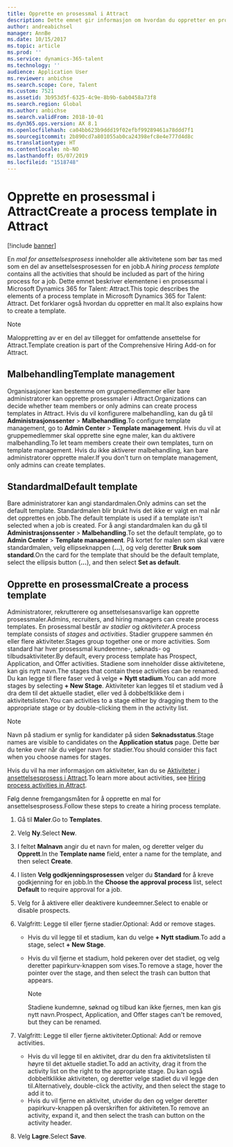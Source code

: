```yaml
---
title: Opprette en prosessmal i Attract
description: Dette emnet gir informasjon om hvordan du oppretter en prosessmal i Attract.
author: andreabichsel
manager: AnnBe
ms.date: 10/15/2017
ms.topic: article
ms.prod: ''
ms.service: dynamics-365-talent
ms.technology: ''
audience: Application User
ms.reviewer: anbichse
ms.search.scope: Core, Talent
ms.custom: 7521
ms.assetid: 3b953d5f-6325-4c9e-8b9b-6ab0458a73f8
ms.search.region: Global
ms.author: anbichse
ms.search.validFrom: 2018-10-01
ms.dyn365.ops.version: AX 8.1
ms.openlocfilehash: ca04bb623b9ddd19f02efbf99289461a78ddd7f1
ms.sourcegitcommit: 2b890cd7a801055ab0ca24398efc8e4e777d4d8c
ms.translationtype: HT
ms.contentlocale: nb-NO
ms.lasthandoff: 05/07/2019
ms.locfileid: "1518748"
---
```

# <a name="create-a-process-template-in-attract"></a><span data-ttu-id="c056f-103">Opprette en prosessmal i Attract</span><span class="sxs-lookup"><span data-stu-id="c056f-103">Create a process template in Attract</span></span>

[!include [banner](includes/banner.md)]

<span data-ttu-id="c056f-104">En *mal for ansettelsesprosess* inneholder alle aktivitetene som bør tas med som en del av ansettelsesprosessen for en jobb.</span><span class="sxs-lookup"><span data-stu-id="c056f-104">A *hiring process template* contains all the activities that should be included as part of the hiring process for a job.</span></span> <span data-ttu-id="c056f-105">Dette emnet beskriver elementene i en prosessmal i Microsoft Dynamics 365 for Talent: Attract.</span><span class="sxs-lookup"><span data-stu-id="c056f-105">This topic describes the elements of a process template in Microsoft Dynamics 365 for Talent: Attract.</span></span> <span data-ttu-id="c056f-106">Det forklarer også hvordan du oppretter en mal.</span><span class="sxs-lookup"><span data-stu-id="c056f-106">It also explains how to create a template.</span></span>

> [!NOTE]
> <span data-ttu-id="c056f-107">Maloppretting av er en del av tillegget for omfattende ansettelse for Attract.</span><span class="sxs-lookup"><span data-stu-id="c056f-107">Template creation is part of the Comprehensive Hiring Add-on for Attract.</span></span>

## <a name="template-management"></a><span data-ttu-id="c056f-108">Malbehandling</span><span class="sxs-lookup"><span data-stu-id="c056f-108">Template management</span></span>

<span data-ttu-id="c056f-109">Organisasjoner kan bestemme om gruppemedlemmer eller bare administratorer kan opprette prosessmaler i Attract.</span><span class="sxs-lookup"><span data-stu-id="c056f-109">Organizations can decide whether team members or only admins can create process templates in Attract.</span></span> <span data-ttu-id="c056f-110">Hvis du vil konfigurere malbehandling, kan du gå til **Administrasjonssenter** \> **Malbehandling**.</span><span class="sxs-lookup"><span data-stu-id="c056f-110">To configure template management, go to **Admin Center** \> **Template management**.</span></span> <span data-ttu-id="c056f-111">Hvis du vil at gruppemedlemmer skal opprette sine egne maler, kan du aktivere malbehandling.</span><span class="sxs-lookup"><span data-stu-id="c056f-111">To let team members create their own templates, turn on template management.</span></span> <span data-ttu-id="c056f-112">Hvis du ikke aktiverer malbehandling, kan bare administratorer opprette maler.</span><span class="sxs-lookup"><span data-stu-id="c056f-112">If you don't turn on template management, only admins can create templates.</span></span>

## <a name="default-template"></a><span data-ttu-id="c056f-113">Standardmal</span><span class="sxs-lookup"><span data-stu-id="c056f-113">Default template</span></span>

<span data-ttu-id="c056f-114">Bare administratorer kan angi standardmalen.</span><span class="sxs-lookup"><span data-stu-id="c056f-114">Only admins can set the default template.</span></span> <span data-ttu-id="c056f-115">Standardmalen blir brukt hvis det ikke er valgt en mal når det opprettes en jobb.</span><span class="sxs-lookup"><span data-stu-id="c056f-115">The default template is used if a template isn't selected when a job is created.</span></span> <span data-ttu-id="c056f-116">For å angi standardmalen kan du gå til **Administrasjonssenter** \> **Malbehandling**.</span><span class="sxs-lookup"><span data-stu-id="c056f-116">To set the default template, go to **Admin Center** \> **Template management**.</span></span> <span data-ttu-id="c056f-117">På kortet for malen som skal være standardmalen, velg ellipseknappen (**...**), og velg deretter **Bruk som standard**.</span><span class="sxs-lookup"><span data-stu-id="c056f-117">On the card for the template that should be the default template, select the ellipsis button (**...**), and then select **Set as default**.</span></span>

## <a name="create-a-process-template"></a><span data-ttu-id="c056f-118">Opprette en prosessmal</span><span class="sxs-lookup"><span data-stu-id="c056f-118">Create a process template</span></span>

<span data-ttu-id="c056f-119">Administratorer, rekrutterere og ansettelsesansvarlige kan opprette prosessmaler.</span><span class="sxs-lookup"><span data-stu-id="c056f-119">Admins, recruiters, and hiring managers can create process templates.</span></span> <span data-ttu-id="c056f-120">En prosessmal består av *stadier* og *aktiviteter*.</span><span class="sxs-lookup"><span data-stu-id="c056f-120">A process template consists of *stages* and *activities*.</span></span> <span data-ttu-id="c056f-121">Stadier gruppere sammen én eller flere aktiviteter.</span><span class="sxs-lookup"><span data-stu-id="c056f-121">Stages group together one or more activities.</span></span> <span data-ttu-id="c056f-122">Som standard har hver prosessmal kundeemne-, søknads- og tilbudsaktiviteter.</span><span class="sxs-lookup"><span data-stu-id="c056f-122">By default, every process template has Prospect, Application, and Offer activities.</span></span> <span data-ttu-id="c056f-123">Stadiene som inneholder disse aktivitetene, kan gis nytt navn.</span><span class="sxs-lookup"><span data-stu-id="c056f-123">The stages that contain these activities can be renamed.</span></span> <span data-ttu-id="c056f-124">Du kan legge til flere faser ved å velge **+ Nytt stadium**.</span><span class="sxs-lookup"><span data-stu-id="c056f-124">You can add more stages by selecting **+ New Stage**.</span></span> <span data-ttu-id="c056f-125">Aktiviteter kan legges til et stadium ved å dra dem til det aktuelle stadiet, eller ved å dobbeltklikke dem i aktivitetslisten.</span><span class="sxs-lookup"><span data-stu-id="c056f-125">You can activities to a stage either by dragging them to the appropriate stage or by double-clicking them in the activity list.</span></span>

> [!NOTE]
> <span data-ttu-id="c056f-126">Navn på stadium er synlig for kandidater på siden **Søknadsstatus**.</span><span class="sxs-lookup"><span data-stu-id="c056f-126">Stage names are visible to candidates on the **Application status** page.</span></span> <span data-ttu-id="c056f-127">Dette bør du tenke over når du velger navn for stadier.</span><span class="sxs-lookup"><span data-stu-id="c056f-127">You should consider this fact when you choose names for stages.</span></span>

<span data-ttu-id="c056f-128">Hvis du vil ha mer informasjon om aktiviteter, kan du se [Aktiviteter i ansettelsesprosess i Attract](./activities-attract.md).</span><span class="sxs-lookup"><span data-stu-id="c056f-128">To learn more about activities, see [Hiring process activities in Attract](./activities-attract.md).</span></span>

<span data-ttu-id="c056f-129">Følg denne fremgangsmåten for å opprette en mal for ansettelsesprosess.</span><span class="sxs-lookup"><span data-stu-id="c056f-129">Follow these steps to create a hiring process template.</span></span>

1. <span data-ttu-id="c056f-130">Gå til **Maler**.</span><span class="sxs-lookup"><span data-stu-id="c056f-130">Go to **Templates**.</span></span>
2. <span data-ttu-id="c056f-131">Velg **Ny**.</span><span class="sxs-lookup"><span data-stu-id="c056f-131">Select **New**.</span></span>
3. <span data-ttu-id="c056f-132">I feltet **Malnavn** angir du et navn for malen, og deretter velger du **Opprett**.</span><span class="sxs-lookup"><span data-stu-id="c056f-132">In the **Template name** field, enter a name for the template, and then select **Create**.</span></span>
4. <span data-ttu-id="c056f-133">I listen **Velg godkjenningsprosessen** velger du **Standard** for å kreve godkjenning for en jobb.</span><span class="sxs-lookup"><span data-stu-id="c056f-133">In the **Choose the approval process** list, select **Default** to require approval for a job.</span></span>
5. <span data-ttu-id="c056f-134">Velg for å aktivere eller deaktivere kundeemner.</span><span class="sxs-lookup"><span data-stu-id="c056f-134">Select to enable or disable prospects.</span></span>
6. <span data-ttu-id="c056f-135">Valgfritt: Legge til eller fjerne stadier.</span><span class="sxs-lookup"><span data-stu-id="c056f-135">Optional: Add or remove stages.</span></span>

    - <span data-ttu-id="c056f-136">Hvis du vil legge til et stadium, kan du velge **+ Nytt stadium**.</span><span class="sxs-lookup"><span data-stu-id="c056f-136">To add a stage, select **+ New Stage**.</span></span>
    - <span data-ttu-id="c056f-137">Hvis du vil fjerne et stadium, hold pekeren over det stadiet, og velg deretter papirkurv-knappen som vises.</span><span class="sxs-lookup"><span data-stu-id="c056f-137">To remove a stage, hover the pointer over the stage, and then select the trash can button that appears.</span></span>

        > [!NOTE]
        > <span data-ttu-id="c056f-138">Stadiene kundemne, søknad og tilbud kan ikke fjernes, men kan gis nytt navn.</span><span class="sxs-lookup"><span data-stu-id="c056f-138">Prospect, Application, and Offer stages can't be removed, but they can be renamed.</span></span>

7. <span data-ttu-id="c056f-139">Valgfritt: Legge til eller fjerne aktiviteter.</span><span class="sxs-lookup"><span data-stu-id="c056f-139">Optional: Add or remove activities.</span></span>

    - <span data-ttu-id="c056f-140">Hvis du vil legge til en aktivitet, drar du den fra aktivitetslisten til høyre til det aktuelle stadiet.</span><span class="sxs-lookup"><span data-stu-id="c056f-140">To add an activity, drag it from the activity list on the right to the appropriate stage.</span></span> <span data-ttu-id="c056f-141">Du kan også dobbeltklikke aktiviteten, og deretter velge stadiet du vil legge den til.</span><span class="sxs-lookup"><span data-stu-id="c056f-141">Alternatively, double-click the activity, and then select the stage to add it to.</span></span>
    - <span data-ttu-id="c056f-142">Hvis du vil fjerne en aktivitet, utvider du den og velger deretter papirkurv-knappen på overskriften for aktiviteten.</span><span class="sxs-lookup"><span data-stu-id="c056f-142">To remove an activity, expand it, and then select the trash can button on the activity header.</span></span>

8. <span data-ttu-id="c056f-143">Velg **Lagre**.</span><span class="sxs-lookup"><span data-stu-id="c056f-143">Select **Save**.</span></span>
